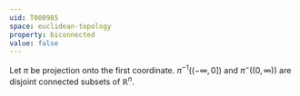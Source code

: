 ```yaml
---
uid: T000985
space: euclidean-topology
property: biconnected
value: false
---
```

Let $\pi$ be projection onto the first coordinate. $\pi^{-1}((-\infty,0])$ and $\pi^{-}((0,\infty))$ are disjoint connected subsets of $\mathbb{R}^n$.

